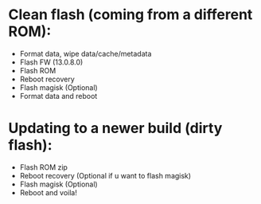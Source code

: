 # Clean flash (coming from a different ROM):
- Format data, wipe data/cache/metadata
- Flash FW (13.0.8.0)
- Flash ROM
- Reboot recovery
- Flash magisk (Optional)
- Format data and reboot

# Updating to a newer build (dirty flash):
- Flash ROM zip
- Reboot recovery (Optional if u want to flash magisk)
- Flash magisk (Optional)
- Reboot and voila!